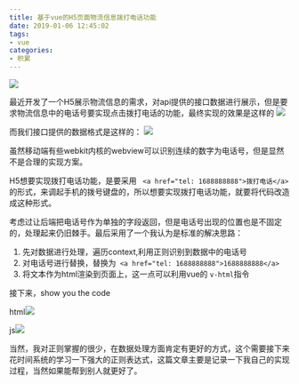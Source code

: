 ```yaml
---
title: 基于vue的H5页面物流信息拨打电话功能
date: 2019-01-06 12:45:02
tags:
- vue
categories: 
- 积累
---
```

![](https://s2.ax1x.com/2019/06/28/ZKxc4J.jpg)

最近开发了一个H5展示物流信息的需求，对api提供的接口数据进行展示，但是要求物流信息中的电话号要实现点击拨打电话的功能，最终实现的效果是这样的
![](https://s2.ax1x.com/2019/06/28/ZKxfjx.png)

<!-- more -->
而我们接口提供的数据格式是这样的：
![](https://s2.ax1x.com/2019/06/28/ZKxTED.png)

虽然移动端有些webkit内核的webview可以识别连续的数字为电话号，但是显然不是合理的实现方案。

H5想要实现拨打电话功能，是要采用 ` <a href="tel: 1688888888">拨打电话</a>` 的形式，来调起手机的拨号键盘的，所以想要实现拨打电话功能，就要将代码改造成这种形式。

考虑过让后端把电话号作为单独的字段返回，但是电话号出现的位置也是不固定的，处理起来仍旧棘手。最后采用了一个我认为是标准的解决思路：
1. 先对数据进行处理，遍历context,利用正则识别到数据中的电话号
2. 对电话号进行替换，替换为` <a href="tel: 1688888888">1688888888</a>`
3. 将文本作为html渲染到页面上，这一点可以利用vue的 `v-html`指令

接下来，show you the code

html![](https://s2.ax1x.com/2019/06/28/ZKxqCd.png)

js![](https://s2.ax1x.com/2019/06/28/ZKxXvt.png)

当然，我对正则掌握的很少，在数据处理方面肯定有更好的方式，这个需要接下来花时间系统的学习一下强大的正则表达式，这篇文章主要是记录一下我自己的实现过程，当然如果能帮到别人就更好了。

